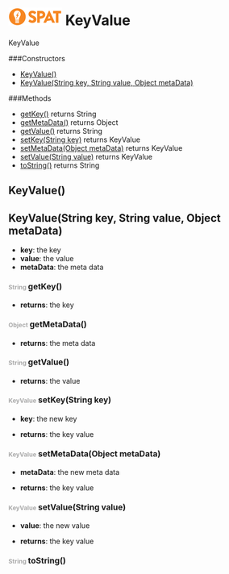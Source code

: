 ![SPAT](spat.jpg) KeyValue
=====

KeyValue



###Constructors
- [KeyValue()](#-1694975245)
- [KeyValue(String key, String value, Object metaData)](#-1830623799)

###Methods
- [getKey()](#1957768682)  returns String
- [getMetaData()](#123802758)  returns Object
- [getValue()](#1268464124)  returns String
- [setKey(String key)](#-1140452818)  returns KeyValue
- [setMetaData(Object metaData)](#644391344)  returns KeyValue
- [setValue(String value)](#158311534)  returns KeyValue
- [toString()](#1774939245)  returns String


<a name="-1694975245">KeyValue</a>()
-----


<a name="-1830623799">KeyValue</a>(String key, String value, Object metaData)
-----

- <b>key</b>: 
        the key
- <b>value</b>: 
        the value
- <b>metaData</b>: 
        the meta data


#### <span style="font-size:12px;color:#AAAAAA">String</span> <a style="font-size:16px;" name="1957768682">getKey</a><span style="font-size:16px;">()</span>
- <b>returns</b>: the key

#### <span style="font-size:12px;color:#AAAAAA">Object</span> <a style="font-size:16px;" name="123802758">getMetaData</a><span style="font-size:16px;">()</span>
- <b>returns</b>: the meta data

#### <span style="font-size:12px;color:#AAAAAA">String</span> <a style="font-size:16px;" name="1268464124">getValue</a><span style="font-size:16px;">()</span>
- <b>returns</b>: the value

#### <span style="font-size:12px;color:#AAAAAA">KeyValue</span> <a style="font-size:16px;" name="-1140452818">setKey</a><span style="font-size:16px;">(String key)</span>
- <b>key</b>: 
        the new key

- <b>returns</b>: the key value

#### <span style="font-size:12px;color:#AAAAAA">KeyValue</span> <a style="font-size:16px;" name="644391344">setMetaData</a><span style="font-size:16px;">(Object metaData)</span>
- <b>metaData</b>: 
        the new meta data

- <b>returns</b>: the key value

#### <span style="font-size:12px;color:#AAAAAA">KeyValue</span> <a style="font-size:16px;" name="158311534">setValue</a><span style="font-size:16px;">(String value)</span>
- <b>value</b>: 
        the new value

- <b>returns</b>: the key value

#### <span style="font-size:12px;color:#AAAAAA">String</span> <a style="font-size:16px;" name="1774939245">toString</a><span style="font-size:16px;">()</span>

